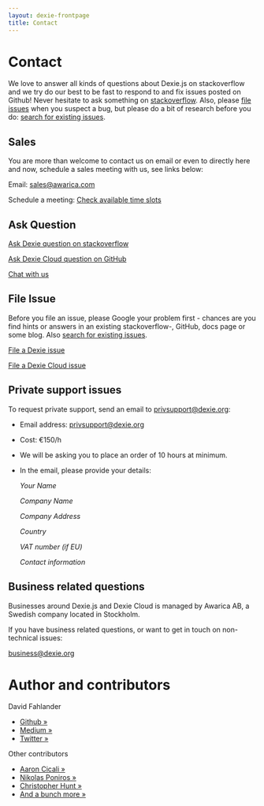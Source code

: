 ```yaml
---
layout: dexie-frontpage
title: Contact
---
```


# Contact

We love to answer all kinds of questions about Dexie.js on stackoverflow and we try do our best to be fast to respond to and fix issues posted on Github! Never hesitate to ask something on [stackoverflow](http://stackoverflow.com/questions/ask?tags=dexie). Also, please [file issues](https://github.com/dexie/Dexie.js/issues/new) when you suspect a bug, but please do a bit of research before you do: [search for existing issues](https://github.com/dexie/Dexie.js/issues?q=is%3Aissue).

## Sales

You are more than welcome to contact us on email or even to directly here and now, schedule a sales meeting with us, see links below:

Email: [sales@awarica.com](mailto:sales@awarica.com)

<p>
  Schedule a meeting: 
  <!-- Calendly link widget begin -->
  <link
    href="https://assets.calendly.com/assets/external/widget.css"
    rel="stylesheet"
  />
  <script
    src="https://assets.calendly.com/assets/external/widget.js"
    type="text/javascript"
    async
  ></script>
  <a
    href=""
    onclick="Calendly.initPopupWidget({url: 'https://calendly.com/david-fahlander-awarica/30min'});return false;"
    >Check available time slots</a>
  <!-- Calendly link widget end -->
</p>

## Ask Question

[Ask Dexie question on stackoverflow](http://stackoverflow.com/questions/ask?tags=dexie)

[Ask Dexie Cloud question on GitHub](https://github.com/dexie/Dexie.js/issues/new?labels=cloud,question)

[Chat with us](https://account.wire.com/conversation-join/?key=earNGQtQbLegPGpz8jAX&code=t8lYpyUrpgFyp53w3vvE&domain=wire.com)

## File Issue

Before you file an issue, please Google your problem first - chances are you find hints or answers in an existing stackoverflow-, GitHub, docs page or some blog. Also [search for existing issues](https://github.com/dexie/Dexie.js/issues?q=is%3Aissue).

[File a Dexie issue](https://github.com/dexie/Dexie.js/issues/new)

[File a Dexie Cloud issue](https://github.com/dexie/Dexie.js/issues/new?labels=cloud)

## Private support issues

To request private support, send an email to [privsupport@dexie.org](mailto:privsupport@dexie.org):

- Email address: [privsupport@dexie.org](mailto:privsupport@dexie.org)
- Cost: €150/h
- We will be asking you to place an order of 10 hours at minimum.
- In the email, please provide your details:

  _Your Name_

  _Company Name_

  _Company Address_

  _Country_

  _VAT number (if EU)_

  _Contact information_

## Business related questions

Businesses around Dexie.js and Dexie Cloud is managed by Awarica AB, a Swedish company located in Stockholm.

If you have business related questions, or want to get in touch on non-technical issues:

[business@dexie.org](mailto:business@dexie.org)

# Author and contributors

David Fahlander

- [Github &raquo;](https://github.com/dfahlander)
- [Medium &raquo;](https://medium.com/@dfahlander)
- [Twitter &raquo;](https://twitter.com/dfahlander)

Other contributors

- [Aaron Cicali &raquo;](https://github.com/acicali)
- [Nikolas Poniros &raquo;](https://poniros.de)
- [Christopher Hunt &raquo;](https://github.com/chrahunt)
- [And a bunch more &raquo;](https://github.com/dexie/Dexie.js/graphs/contributors)
